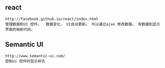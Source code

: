 react   
-----
    http://facebook.github.io/react/index.html
    管理数据和UI 控件。  数据变化， UI自动更新。 可以通过ajax 修改数据。 写数据到显示界面的映射代码。


Semantic UI
-----------
    http://www.semantic-ui.com/
    控制ui 控件的显示样式
